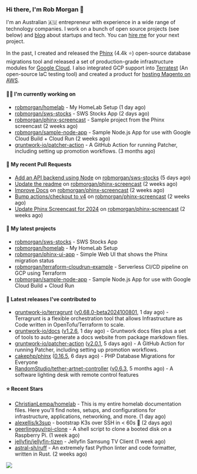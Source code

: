 ### Hi there, I'm Rob Morgan 👋

I'm an Australian 🇦🇺 entrepreneur with experience in a wide range of technology companies. I work on a bunch of
open source projects (see below) and [blog](https://robmorgan.id.au/) about startups and tech. You can [hire me](https://robmorgan.id.au/work-with-me/)
for your next project.

In the past, I created and released the [Phinx](https://github.com/cakephp/phinx) (4.4k ⭐️) open-source database migrations tool
and released a set of production-grade infrastructure modules for [Google Cloud](https://cloud.google.com/blog/products/devops-sre/deploying-a-production-grade-helm-release-on-gke-with-terraform).
I also integrated GCP support into [Terratest](https://github.com/gruntwork-io/terratest) (An open-source IaC testing tool) and created a product for [hosting Magento on AWS](https://github.com/magecloudkit/magecloudkit).

#### 👨‍💻 I'm currently working on

- [robmorgan/homelab](https://github.com/robmorgan/homelab) - My HomeLab Setup (1 day ago)
- [robmorgan/sws-stocks](https://github.com/robmorgan/sws-stocks) - SWS Stocks App (2 days ago)
- [robmorgan/phinx-screencast](https://github.com/robmorgan/phinx-screencast) - Sample project from the Phinx screencast (2 weeks ago)
- [robmorgan/sample-node-app](https://github.com/robmorgan/sample-node-app) - Sample Node.js App for use with Google Cloud Build &#43; Cloud Run (2 weeks ago)
- [gruntwork-io/patcher-action](https://github.com/gruntwork-io/patcher-action) - A GitHub Action for running Patcher, including setting up promotion workflows. (3 months ago)

#### 🔨 My recent Pull Requests

- [Add an API backend using Node](https://github.com/robmorgan/sws-stocks/pull/1) on [robmorgan/sws-stocks](https://github.com/robmorgan/sws-stocks) (5 days ago)
- [Update the readme](https://github.com/robmorgan/phinx-screencast/pull/13) on [robmorgan/phinx-screencast](https://github.com/robmorgan/phinx-screencast) (2 weeks ago)
- [Improve Docs](https://github.com/robmorgan/phinx-screencast/pull/12) on [robmorgan/phinx-screencast](https://github.com/robmorgan/phinx-screencast) (2 weeks ago)
- [Bump actions/checkout to v4](https://github.com/robmorgan/phinx-screencast/pull/11) on [robmorgan/phinx-screencast](https://github.com/robmorgan/phinx-screencast) (2 weeks ago)
- [Update Phinx Screencast for 2024](https://github.com/robmorgan/phinx-screencast/pull/10) on [robmorgan/phinx-screencast](https://github.com/robmorgan/phinx-screencast) (2 weeks ago)

#### 🌱 My latest projects

- [robmorgan/sws-stocks](https://github.com/robmorgan/sws-stocks) - SWS Stocks App
- [robmorgan/homelab](https://github.com/robmorgan/homelab) - My HomeLab Setup
- [robmorgan/phinx-ui-app](https://github.com/robmorgan/phinx-ui-app) - Simple Web UI that shows the Phinx migration status
- [robmorgan/terraform-cloudrun-example](https://github.com/robmorgan/terraform-cloudrun-example) - Serverless CI/CD pipeline on GCP using Terraform
- [robmorgan/sample-node-app](https://github.com/robmorgan/sample-node-app) - Sample Node.js App for use with Google Cloud Build &#43; Cloud Run

#### 🚀 Latest releases I've contributed to

- [gruntwork-io/terragrunt](https://github.com/gruntwork-io/terragrunt) ([v0.68.0-beta2024100801](https://github.com/gruntwork-io/terragrunt/releases/tag/v0.68.0-beta2024100801), 1 day ago) - Terragrunt is a flexible orchestration tool that allows Infrastructure as Code written in OpenTofu/Terraform to scale.
- [gruntwork-io/docs](https://github.com/gruntwork-io/docs) ([v1.2.6](https://github.com/gruntwork-io/docs/releases/tag/v1.2.6), 1 day ago) - Gruntwork docs files plus a set of tools to auto-generate a docs website from package markdown files.
- [gruntwork-io/patcher-action](https://github.com/gruntwork-io/patcher-action) ([v2.0.1](https://github.com/gruntwork-io/patcher-action/releases/tag/v2.0.1), 5 days ago) - A GitHub Action for running Patcher, including setting up promotion workflows.
- [cakephp/phinx](https://github.com/cakephp/phinx) ([0.16.5](https://github.com/cakephp/phinx/releases/tag/0.16.5), 6 days ago) - PHP Database Migrations for Everyone
- [RandomStudio/tether-artnet-controller](https://github.com/RandomStudio/tether-artnet-controller) ([v0.6.3](https://github.com/RandomStudio/tether-artnet-controller/releases/tag/v0.6.3), 5 months ago) - A software lighting desk with remote control features

#### ⭐ Recent Stars

- [ChristianLempa/homelab](https://github.com/ChristianLempa/homelab) - This is my entire homelab documentation files. Here you&#39;ll find notes, setups, and configurations for infrastructure, applications, networking, and more. (1 day ago)
- [alexellis/k3sup](https://github.com/alexellis/k3sup) - bootstrap K3s over SSH in &lt; 60s 🚀 (2 days ago)
- [geerlingguy/rpi-clone](https://github.com/geerlingguy/rpi-clone) - A shell script to clone a booted disk on a Raspberry Pi. (1 week ago)
- [jellyfin/jellyfin-tizen](https://github.com/jellyfin/jellyfin-tizen) - Jellyfin Samsung TV Client (1 week ago)
- [astral-sh/ruff](https://github.com/astral-sh/ruff) - An extremely fast Python linter and code formatter, written in Rust. (2 weeks ago)

![](https://github-readme-stats.vercel.app/api?username=robmorgan&theme=vision-friendly-dark&hide_border=false&include_all_commits=true&count_private=true)
